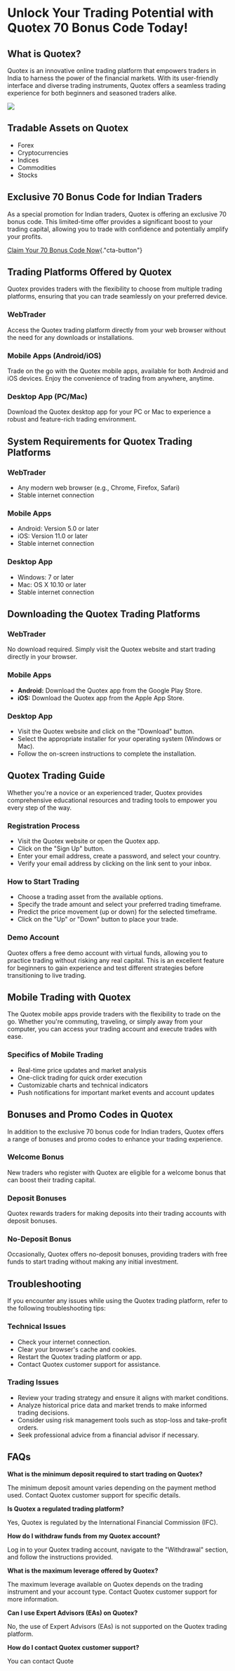 # Unlock Your Trading Potential with Quotex 70 Bonus Code Today!

## What is Quotex?

Quotex is an innovative online trading platform that empowers traders in
India to harness the power of the financial markets. With its
user-friendly interface and diverse trading instruments, Quotex offers a
seamless trading experience for both beginners and seasoned traders
alike.

[![](https://static.quotex.io/files/4_en/300_250.jpg)](https://traff.sbs/brokerqxlid)

## Tradable Assets on Quotex

-   Forex
-   Cryptocurrencies
-   Indices
-   Commodities
-   Stocks

## Exclusive 70 Bonus Code for Indian Traders

As a special promotion for Indian traders, Quotex is offering an
exclusive 70 bonus code. This limited-time offer provides a significant
boost to your trading capital, allowing you to trade with confidence and
potentially amplify your profits.

[Claim Your 70 Bonus Code
Now](\%22https://traff.sbs/brokerqxsignup\%22){."cta-button"}

## Trading Platforms Offered by Quotex

Quotex provides traders with the flexibility to choose from multiple
trading platforms, ensuring that you can trade seamlessly on your
preferred device.

### WebTrader

Access the Quotex trading platform directly from your web browser
without the need for any downloads or installations.

### Mobile Apps (Android/iOS)

Trade on the go with the Quotex mobile apps, available for both Android
and iOS devices. Enjoy the convenience of trading from anywhere,
anytime.

### Desktop App (PC/Mac)

Download the Quotex desktop app for your PC or Mac to experience a
robust and feature-rich trading environment.

## System Requirements for Quotex Trading Platforms

### WebTrader

-   Any modern web browser (e.g., Chrome, Firefox, Safari)
-   Stable internet connection

### Mobile Apps

-   Android: Version 5.0 or later
-   iOS: Version 11.0 or later
-   Stable internet connection

### Desktop App

-   Windows: 7 or later
-   Mac: OS X 10.10 or later
-   Stable internet connection

## Downloading the Quotex Trading Platforms

### WebTrader

No download required. Simply visit the Quotex website and start trading
directly in your browser.

### Mobile Apps

-   **Android:** Download the Quotex app from the Google Play Store.
-   **iOS:** Download the Quotex app from the Apple App Store.

### Desktop App

-   Visit the Quotex website and click on the "Download" button.
-   Select the appropriate installer for your operating system (Windows
    or Mac).
-   Follow the on-screen instructions to complete the installation.

## Quotex Trading Guide

Whether you\'re a novice or an experienced trader, Quotex provides
comprehensive educational resources and trading tools to empower you
every step of the way.

### Registration Process

-   Visit the Quotex website or open the Quotex app.
-   Click on the "Sign Up" button.
-   Enter your email address, create a password, and select your
    country.
-   Verify your email address by clicking on the link sent to your
    inbox.

### How to Start Trading

-   Choose a trading asset from the available options.
-   Specify the trade amount and select your preferred trading
    timeframe.
-   Predict the price movement (up or down) for the selected timeframe.
-   Click on the "Up" or "Down" button to place your trade.

### Demo Account

Quotex offers a free demo account with virtual funds, allowing you to
practice trading without risking any real capital. This is an excellent
feature for beginners to gain experience and test different strategies
before transitioning to live trading.

## Mobile Trading with Quotex

The Quotex mobile apps provide traders with the flexibility to trade on
the go. Whether you\'re commuting, traveling, or simply away from your
computer, you can access your trading account and execute trades with
ease.

### Specifics of Mobile Trading

-   Real-time price updates and market analysis
-   One-click trading for quick order execution
-   Customizable charts and technical indicators
-   Push notifications for important market events and account updates

## Bonuses and Promo Codes in Quotex

In addition to the exclusive 70 bonus code for Indian traders, Quotex
offers a range of bonuses and promo codes to enhance your trading
experience.

### Welcome Bonus

New traders who register with Quotex are eligible for a welcome bonus
that can boost their trading capital.

### Deposit Bonuses

Quotex rewards traders for making deposits into their trading accounts
with deposit bonuses.

### No-Deposit Bonus

Occasionally, Quotex offers no-deposit bonuses, providing traders with
free funds to start trading without making any initial investment.

## Troubleshooting

If you encounter any issues while using the Quotex trading platform,
refer to the following troubleshooting tips:

### Technical Issues

-   Check your internet connection.
-   Clear your browser\'s cache and cookies.
-   Restart the Quotex trading platform or app.
-   Contact Quotex customer support for assistance.

### Trading Issues

-   Review your trading strategy and ensure it aligns with market
    conditions.
-   Analyze historical price data and market trends to make informed
    trading decisions.
-   Consider using risk management tools such as stop-loss and
    take-profit orders.
-   Seek professional advice from a financial advisor if necessary.

## FAQs

**What is the minimum deposit required to start trading on Quotex?**

The minimum deposit amount varies depending on the payment method used.
Contact Quotex customer support for specific details.

**Is Quotex a regulated trading platform?**

Yes, Quotex is regulated by the International Financial Commission
(IFC).

**How do I withdraw funds from my Quotex account?**

Log in to your Quotex trading account, navigate to the
"Withdrawal" section, and follow the instructions provided.

**What is the maximum leverage offered by Quotex?**

The maximum leverage available on Quotex depends on the trading
instrument and your account type. Contact Quotex customer support for
more information.

**Can I use Expert Advisors (EAs) on Quotex?**

No, the use of Expert Advisors (EAs) is not supported on the Quotex
trading platform.

**How do I contact Quotex customer support?**

You can contact Quote

